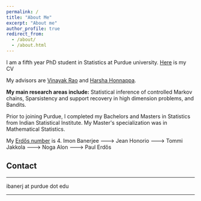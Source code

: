 ```yaml
---
permalink: /
title: "About Me"
excerpt: "About me"
author_profile: true
redirect_from: 
  - /about/
  - /about.html
---
```


I am a fifth year PhD student in Statistics at Purdue university. [Here]() is my CV

My advisors are [Vinayak Rao](https://varao.github.io/) and [Harsha Honnappa](https://engineering.purdue.edu/SSL/about).

**My main research areas include:** 
Statistical inference of controlled Markov chains,
Sparsistency and support recovery in high dimension problems, 
and Bandits.  

Prior to joining Purdue, I completed my Bachelors and Masters in Statistics from Indian Statistical Institute. 
My Master's specialization was in Mathematical Statistics.

My [Erdős number](https://en.wikipedia.org/wiki/Erd%C5%91s_number) is 4. Imon Banerjee ---> Jean Honorio ---> Tommi Jakkola ---> Noga Alon ---> Paul Erdős

Contact
------
---
ibanerj at purdue dot edu

---


[//]: # (**Markdown generator**)

